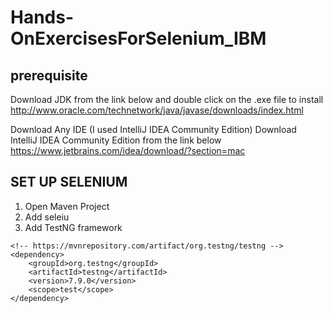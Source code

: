 # Hands-OnExercisesForSelenium_IBM

## prerequisite
Download JDK from the link below and double click on the .exe file to install
http://www.oracle.com/technetwork/java/javase/downloads/index.html

Download Any IDE (I used IntelliJ IDEA Community Edition)
Download  IntelliJ IDEA Community Edition from the link below 
https://www.jetbrains.com/idea/download/?section=mac

## SET UP SELENIUM
1. Open Maven Project 
2. Add seleiu
3. Add TestNG framework
```
<!-- https://mvnrepository.com/artifact/org.testng/testng -->
<dependency>
    <groupId>org.testng</groupId>
    <artifactId>testng</artifactId>
    <version>7.9.0</version>
    <scope>test</scope>
</dependency>
```


